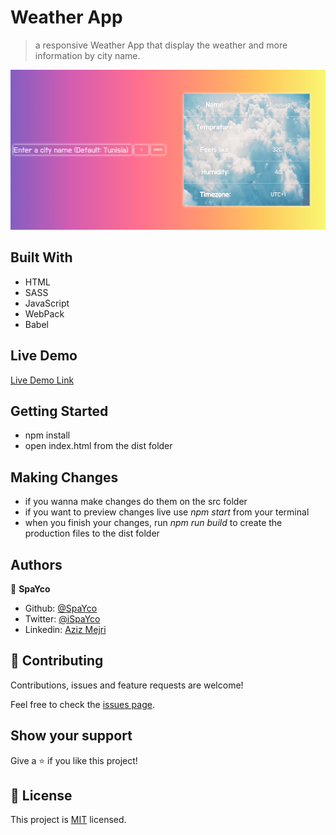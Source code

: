# Weather App

> a responsive Weather App that display the weather and more information by city name.

![screenshot](./screenshot.png)

## Built With

- HTML
- SASS
- JavaScript
- WebPack
- Babel

## Live Demo

[Live Demo Link](https://nostalgic-ardinghelli-b51cf2.netlify.app/)


## Getting Started

- npm install
- open index.html from the dist folder


## Making Changes

- if you wanna make changes do them on the src folder 
- if you want to preview changes live use *npm start* from your terminal
- when you finish your changes, run *npm run build* to create the production files to the dist folder

## Authors

👤 **SpaYco**

- Github: [@SpaYco](https://github.com/SpaYco)
- Twitter: [@iSpaYco](https://twitter.com/iSpaYco)
- Linkedin: [Aziz Mejri](https://linkedin.com/in/spayco)

## 🤝 Contributing

Contributions, issues and feature requests are welcome!

Feel free to check the [issues page](issues/).

## Show your support

Give a ⭐️ if you like this project!

## 📝 License

This project is [MIT](lic.url) licensed.
